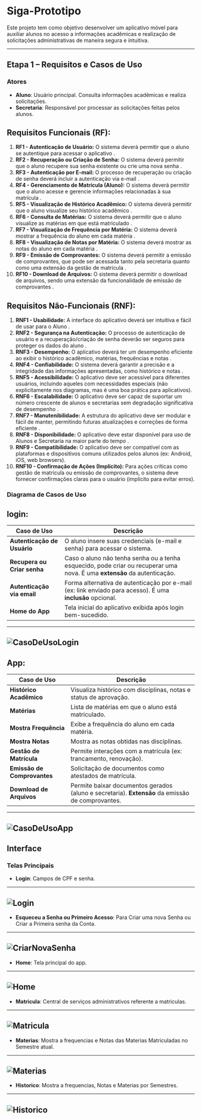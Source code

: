 # Siga-Prototipo

Este projeto tem como objetivo desenvolver um aplicativo móvel para auxiliar alunos no acesso a informações acadêmicas e realização de solicitações administrativas de maneira segura e intuitiva.

---

## Etapa 1 – Requisitos e Casos de Uso

### Atores

- **Aluno**: Usuário principal. Consulta informações acadêmicas e realiza solicitações.
- **Secretaria**: Responsável por processar as solicitações feitas pelos alunos.

## **Requisitos Funcionais (RF):**

1. **RF1 - Autenticação de Usuário:** O sistema deverá permitir que o aluno se autentique para acessar o aplicativo .
2. **RF2 - Recuperação ou Criação de Senha:** O sistema deverá permitir que o aluno recupere sua senha existente ou crie uma nova senha .
3. **RF3 - Autenticação por E-mail:** O processo de recuperação ou criação de senha deverá incluir a autenticação via e-mail .
4. **RF4 - Gerenciamento de Matrícula (Aluno):** O sistema deverá permitir que o aluno acesse e gerencie informações relacionadas à sua matrícula .
5. **RF5 - Visualização de Histórico Acadêmico:** O sistema deverá permitir que o aluno visualize seu histórico acadêmico .
6. **RF6 - Consulta de Matérias:** O sistema deverá permitir que o aluno visualize as matérias em que está matriculado .
7. **RF7 - Visualização de Frequência por Matéria:** O sistema deverá mostrar a frequência do aluno em cada matéria .
8. **RF8 - Visualização de Notas por Matéria:** O sistema deverá mostrar as notas do aluno em cada matéria .
9. **RF9 - Emissão de Comprovantes:** O sistema deverá permitir a emissão de comprovantes, que pode ser acessada tanto pela secretaria quanto como uma extensão da gestão de matrícula .
10. **RF10 - Download de Arquivos:** O sistema deverá permitir o download de arquivos, sendo uma extensão da funcionalidade de emissão de comprovantes .

## **Requisitos Não-Funcionais (RNF):**

1. **RNF1 - Usabilidade:** A interface do aplicativo deverá ser intuitiva e fácil de usar para o Aluno .
2. **RNF2 - Segurança na Autenticação:** O processo de autenticação de usuário e a recuperação/criação de senha deverão ser seguros para proteger os dados do aluno .
3. **RNF3 - Desempenho:** O aplicativo deverá ter um desempenho eficiente ao exibir o histórico acadêmico, matérias, frequências e notas .
4. **RNF4 - Confiabilidade:** O sistema deverá garantir a precisão e a integridade das informações apresentadas, como histórico e notas .
5. **RNF5 - Acessibilidade:** O aplicativo deve ser acessível para diferentes usuários, incluindo aqueles com necessidades especiais (não explicitamente nos diagramas, mas é uma boa prática para aplicativos).
6. **RNF6 - Escalabilidade:** O aplicativo deve ser capaz de suportar um número crescente de alunos e secretarias sem degradação significativa de desempenho .
7. **RNF7 - Manutenibilidade:** A estrutura do aplicativo deve ser modular e fácil de manter, permitindo futuras atualizações e correções de forma eficiente .
8. **RNF8 - Disponibilidade:** O aplicativo deve estar disponível para uso de Alunos e Secretaria na maior parte do tempo .
9. **RNF9 - Compatibilidade:** O aplicativo deve ser compatível com as plataformas e dispositivos comuns utilizados pelos alunos (ex: Android, iOS, web browsers).
10. **RNF10 - Confirmação de Ações (Implícito):** Para ações críticas como gestão de matrícula ou emissão de comprovantes, o sistema deve fornecer confirmações claras para o usuário (implícito para evitar erros).

### Diagrama de Casos de Uso
## login:
| Caso de Uso                  | Descrição                                                                 |
|-----------------------------|---------------------------------------------------------------------------|
| **Autenticação de Usuário** | O aluno insere suas credenciais (e-mail e senha) para acessar o sistema. |
| **Recupera ou Criar senha** | Caso o aluno não tenha senha ou a tenha esquecido, pode criar ou recuperar uma nova. É uma **extensão** da autenticação. |
| **Autenticação via email**  | Forma alternativa de autenticação por e-mail (ex: link enviado para acesso). É uma **inclusão** opcional. |
| **Home do App**             | Tela inicial do aplicativo exibida após login bem-sucedido. |
---
![CasoDeUsoLogin](/images/login.png)
---
## App:
| Caso de Uso                   | Descrição                                                                 |
|------------------------------|---------------------------------------------------------------------------|
| **Histórico Acadêmico**      | Visualiza histórico com disciplinas, notas e status de aprovação.         |
| **Matérias**                 | Lista de matérias em que o aluno está matriculado.                        |
| **Mostra Frequência**        | Exibe a frequência do aluno em cada matéria.                              |
| **Mostra Notas**             | Mostra as notas obtidas nas disciplinas.                                  |
| **Gestão de Matrícula**      | Permite interações com a matrícula (ex: trancamento, renovação).          |
| **Emissão de Comprovantes**  | Solicitação de documentos como atestados de matrícula.                    |
| **Download de Arquivos**     | Permite baixar documentos gerados (aluno e secretaria). **Extensão** da emissão de comprovantes. |
---
![CasoDeUsoApp](/images/app.png)
---

##  Interface

### Telas Principais

- **Login**: Campos de CPF e senha.
---
![Login](/images/Login-Figma.jpg)
---
- **Esqueceu a Senha ou Primeiro Acesso**: Para Criar uma nova Senha ou Criar a Primeira senha da Conta.
---
![CriarNovaSenha](/images/Criar_Nova_Senha-Figma.jpg)
---
- **Home**: Tela principal do app.
---
![Home](/images/Home_Figma.jpg)
---
- **Matricula**: Central de serviços administrativos referente a matriculas.
---
![Matricula](/images/Matricula-Figma.jpg)
---
- **Materias**: Mostra a frequencias e Notas das Materias Matriculadas no Semestre atual.
---
![Materias](/images/Materias-Figma.jpg)
---
- **Historico**: Mostra a frequencias, Notas e Materias por Semestres.
---
![Historico](/images/Historico-Figma.jpg)
---

















